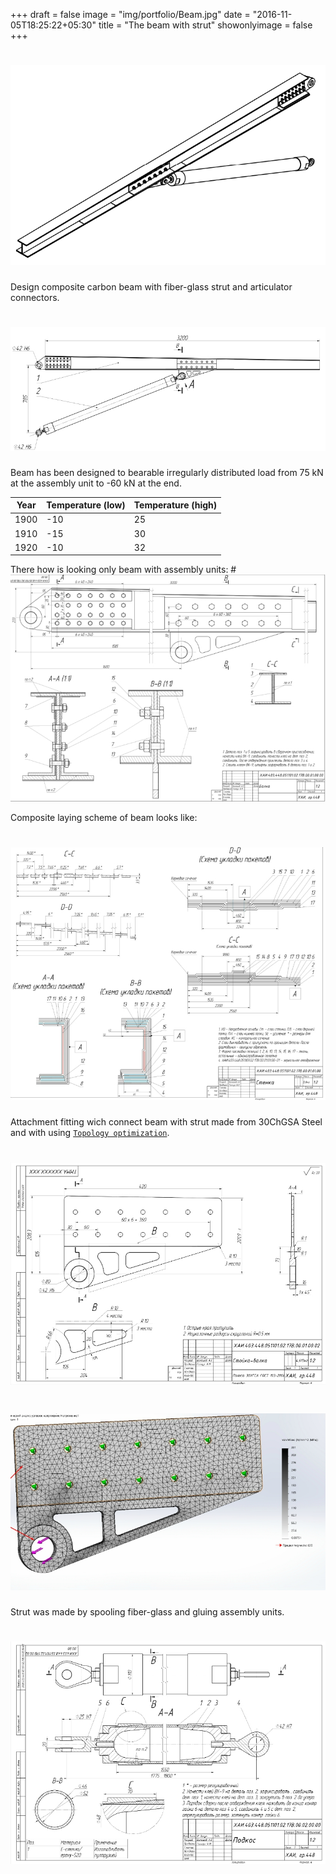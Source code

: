 +++
draft = false
image = "img/portfolio/Beam.jpg"
date = "2016-11-05T18:25:22+05:30"
title = "The beam with strut"
showonlyimage = false
+++


# ![Beam with strut][1]
Design composite carbon beam with fiber-glass strut and articulator connectors.
# ![Beam with strut][2]
Beam has been designed to bearable irregularly distributed load from
75 kN at the assembly unit to -60 kN at the end.

| Year | Temperature (low) | Temperature (high) |  
| ---- | ----------------- | -------------------|  
| 1900 |               -10 |                 25 |  
| 1910 |               -15 |                 30 |  
| 1920 |               -10 |                 32 |  



There how is looking only beam with assembly units:
#![Beam][3]

Composite laying scheme of beam looks like:
# ![Laying scheme][4]

Attachment fitting wich connect beam with strut made from 30ChGSA Steel and with using [`Topology optimization`](https://en.wikipedia.org/wiki/Topology_optimization).
# ![Fitting][5]
# ![Fitting_MFE][51]

Strut was made by spooling fiber-glass and gluing assembly units.
# ![Strut][6]


[1]: https://raw.githubusercontent.com/Balashov-Artem/Portfolio/master/docs/img/portfolio/beam_with_strut/1.jpg "Beam with strut isometry"
[2]: https://raw.githubusercontent.com/Balashov-Artem/Portfolio/master/docs/img/portfolio/beam_with_strut/2.jpg "Beam with strut"
[3]: https://raw.githubusercontent.com/Balashov-Artem/Portfolio/master/docs/img/portfolio/beam_with_strut/3.jpg "Beam with assembly units"
[4]: https://raw.githubusercontent.com/Balashov-Artem/Portfolio/master/docs/img/portfolio/beam_with_strut/4.jpg "Laying scheme"
[5]: https://raw.githubusercontent.com/Balashov-Artem/Portfolio/master/docs/img/portfolio/beam_with_strut/5.jpg "Fitting"
[51]: https://raw.githubusercontent.com/Balashov-Artem/Portfolio/master/docs/img/portfolio/beam_with_strut/5_1.jpg "Fitting_MFE"
[6]: https://raw.githubusercontent.com/Balashov-Artem/Portfolio/master/docs/img/portfolio/beam_with_strut/6.jpg "Strut"

